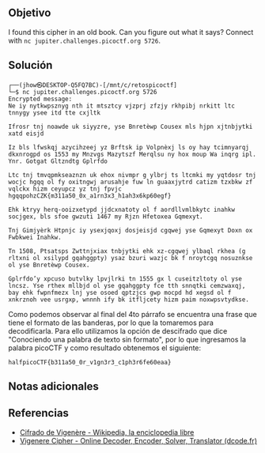 ## Objetivo
I found this cipher in an old book. Can you figure out what it says? Connect with `nc jupiter.challenges.picoctf.org 5726`.
## Solución
```
┌──(jhow㉿DESKTOP-Q5FQ7BC)-[/mnt/c/retospicoctf]
└─$ nc jupiter.challenges.picoctf.org 5726
Encrypted message:
﻿Ne iy nytkwpsznyg nth it mtsztcy vjzprj zfzjy rkhpibj nrkitt ltc tnnygy ysee itd tte cxjltk

Ifrosr tnj noawde uk siyyzre, yse Bnretèwp Cousex mls hjpn xjtnbjytki xatd eisjd

Iz bls lfwskqj azycihzeej yz Brftsk ip Volpnèxj ls oy hay tcimnyarqj dkxnrogpd os 1553 my Mnzvgs Mazytszf Merqlsu ny hox moup Wa inqrg ipl. Ynr. Gotgat Gltzndtg Gplrfdo

Ltc tnj tmvqpmkseaznzn uk ehox nivmpr g ylbrj ts ltcmki my yqtdosr tnj wocjc hgqq ol fy oxitngwj arusahje fuw ln guaaxjytrd catizm tzxbkw zf vqlckx hizm ceyupcz yz tnj fpvjc hgqqpohzCZK{m311a50_0x_a1rn3x3_h1ah3x6kp60egf}

Ehk ktryy herq-ooizxetypd jjdcxnatoty ol f aordllvmlbkytc inahkw socjgex, bls sfoe gwzuti 1467 my Rjzn Hfetoxea Gqmexyt.

Tnj Gimjyèrk Htpnjc iy ysexjqoxj dosjeisjd cgqwej yse Gqmexyt Doxn ox Fwbkwei Inahkw.

Tn 1508, Ptsatsps Zwttnjxiax tnbjytki ehk xz-cgqwej ylbaql rkhea (g rltxni ol xsilypd gqahggpty) ysaz bzuri wazjc bk f nroytcgq nosuznkse ol yse Bnretèwp Cousex.

Gplrfdo’y xpcuso butvlky lpvjlrki tn 1555 gx l cuseitzltoty ol yse lncsz. Yse rthex mllbjd ol yse gqahggpty fce tth snnqtki cemzwaxqj, bay ehk fwpnfmezx lnj yse osoed qptzjcs gwp mocpd hd xegsd ol f xnkrznoh vee usrgxp, wnnnh ify bk itfljcety hizm paim noxwpsvtydkse.
```
Como podemos observar al final del 4to párrafo se encuentra una frase que tiene el formato de las banderas, por lo que la tomaremos para decodificarla.
Para ello utilizamos la opción de descifrado que dice "Conociendo una palabra de texto sin formato", por lo que ingresamos la palabra picoCTF y como resultado obtenemos el siguiente:
```
halfpicoCTF{b311a50_0r_v1gn3r3_c1ph3r6fe60eaa}
```
## Notas adicionales

## Referencias
+ [Cifrado de Vigenère - Wikipedia, la enciclopedia libre](https://es.wikipedia.org/wiki/Cifrado_de_Vigen%C3%A8re)
+ [Vigenere Cipher - Online Decoder, Encoder, Solver, Translator (dcode.fr)](https://www.dcode.fr/vigenere-cipher)
